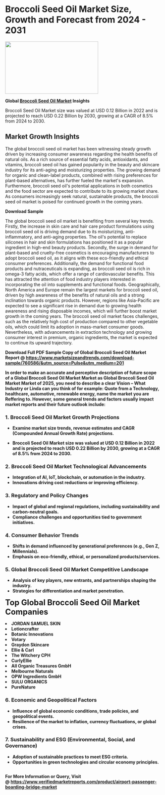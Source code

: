 <H1>Broccoli Seed Oil Market Size, Growth and Forecast from 2024 - 2031</H1><img class="aligncenter size-medium wp-image-584254" src="https://thirdeyenews.in/wp-content/uploads/2024/09/Global-Market-Research-300x168.jpeg" alt="" width="300" height="168" /><p><strong>Global&nbsp;<a href="https://www.marketsizeandtrends.com/download-sample/760586/&amp;utm_source=Pulse&amp;utm_medium=201">Broccoli Seed Oil Market</a> Insights</strong></p><p>Broccoli Seed Oil Market size was valued at USD 0.12 Billion in 2022 and is projected to reach USD 0.22 Billion by 2030, growing at a CAGR of 8.5% from 2024 to 2030.</p><p><h2>Market Growth Insights</h2> <p>The global broccoli seed oil market has been witnessing steady growth driven by increasing consumer awareness regarding the health benefits of natural oils. As a rich source of essential fatty acids, antioxidants, and vitamins, broccoli seed oil has gained popularity in the beauty and skincare industry for its anti-aging and moisturizing properties. The growing demand for organic and clean-label products, combined with rising preferences for plant-based alternatives, has further fueled the market's expansion. Furthermore, broccoli seed oil's potential applications in both cosmetics and the food sector are expected to contribute to its growing market share. As consumers increasingly seek natural, sustainable products, the broccoli seed oil market is poised for continued growth in the coming years.</p> <p><strong>Download Sample</strong></p> <p>The global broccoli seed oil market is benefiting from several key trends. Firstly, the increase in skin care and hair care product formulations using broccoli seed oil is driving demand due to its moisturizing, anti-inflammatory, and anti-aging properties. The oil's potential to replace silicones in hair and skin formulations has positioned it as a popular ingredient in high-end beauty products. Secondly, the surge in demand for plant-based and cruelty-free cosmetics is encouraging manufacturers to adopt broccoli seed oil, as it aligns with these eco-friendly and ethical consumer preferences. Additionally, the demand for functional food products and nutraceuticals is expanding, as broccoli seed oil is rich in omega-3 fatty acids, which offer a range of cardiovascular benefits. This has attracted the attention of food industry players interested in incorporating the oil into supplements and functional foods. Geographically, North America and Europe remain the largest markets for broccoli seed oil, driven by high awareness of the benefits of natural oils and a strong inclination towards organic products. However, regions like Asia-Pacific are expected to see a significant rise in demand due to growing health awareness and rising disposable incomes, which will further boost market growth in the coming years. The broccoli seed oil market faces challenges, such as the relatively high cost of production compared to other vegetable oils, which could limit its adoption in mass-market consumer goods. Nevertheless, with advancements in extraction technology and growing consumer interest in premium, organic ingredients, the market is expected to continue its upward trajectory.</p> <p><strong></p><p><span class=""><strong>Download Full PDF Sample Copy of Global Broccoli Seed Oil Market Report</strong> @ <a href="https://www.marketsizeandtrends.com/download-sample/760586/&amp;utm_source=Pulse&amp;utm_medium=201" target="_blank">https://www.marketsizeandtrends.com/download-sample/760586/&amp;utm_source=Pulse&amp;utm_medium=201</a></span></p><p>In order to make an accurate and perceptive description of future scope of a Global&nbsp;Broccoli Seed Oil Market Market as Global&nbsp;Broccoli Seed Oil Market Market of 2025, you need to describe a clear Vision &ndash; What Industry or Linda can you think of for example: Quote from a Technology, healthcare, automotive, renewable energy, name the market you are Reffering to. However, some general trends and factors usually impact market reports and their future outlook include:</p><h3>1.&nbsp;<strong>Broccoli Seed Oil Market Growth Projections</strong></h3><ul><li>Examine market size trends, revenue estimates and CAGR (Compounded Annual Growth Rate) projections.</li><li><p>Broccoli Seed Oil Market size was valued at USD 0.12 Billion in 2022 and is projected to reach USD 0.22 Billion by 2030, growing at a CAGR of 8.5% from 2024 to 2030.</p></li></ul><h3>2.&nbsp;<strong>Broccoli Seed Oil Market Technological Advancements</strong></h3><ul><li>Integration of AI, IoT, blockchain, or automation in the industry.</li><li>Innovations driving cost reductions or improving efficiency.</li></ul><h3>3.&nbsp;<strong>Regulatory and Policy Changes</strong></h3><ul><li>Impact of global and regional regulations, including sustainability and carbon-neutral goals.</li><li>Compliance challenges and opportunities tied to government initiatives.</li></ul><h3>4.&nbsp;<strong>Consumer Behavior Trends</strong></h3><ul><li>Shifts in demand influenced by generational preferences (e.g., Gen Z, Millennials).</li><li>Emphasis on eco-friendly, ethical, or personalized products/services.</li></ul><h3>5.&nbsp;<strong>Global Broccoli Seed Oil Market Competitive Landscape</strong></h3><ul><li>Analysis of key players, new entrants, and partnerships shaping the industry.</li><li>Strategies for differentiation and market penetration.</li></ul><p data-pm-slice="1 1 []"><span style="color: inherit; font-family: inherit; font-size: 25px;">Top Global Broccoli Seed Oil Market Companies</span></p><div class="" data-test-id=""><p><li>JORDAN SAMUEL SKIN</li><li> Lotioncrafter</li><li> Botanic Innovations</li><li> Votary</li><li> Graydon Skincare</li><li> Ellie & Carl</li><li> The Witchery CPH</li><li> CurlyEllie</li><li> All Organic Treasures GmbH</li><li> Melbourne Naturals</li><li> OPW Ingredients GmbH</li><li> SULU ORGANICS</li><li> PureNature</li></p></div><h3>6.&nbsp;<strong>Economic and Geopolitical Factors</strong></h3><ul><li>Influence of global economic conditions, trade policies, and geopolitical events.</li><li>Resilience of the market to inflation, currency fluctuations, or global crises.</li></ul><h3>7.&nbsp;<strong>Sustainability and ESG (Environmental, Social, and Governance)</strong></h3><ul><li>Adoption of sustainable practices to meet ESG criteria.</li><li>Opportunities in green technologies and circular economy principles.</li></ul><h2><strong style="font-size: 14px;">For More Information or Query, Visit @&nbsp;</strong><a style="background-color: #ffffff; font-size: 14px;" href="https://www.marketsizeandtrends.com/report/broccoli-seed-oil-market/" target="_blank">https://www.verifiedmarketreports.com/product/airport-passenger-boarding-bridge-market</a></h2>
